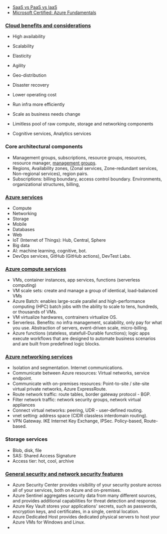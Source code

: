 * [SaaS vs PaaS vs IaaS](https://www.bmc.com/blogs/saas-vs-paas-vs-iaas-whats-the-difference-and-how-to-choose/)
* [Microsoft Certified: Azure Fundamentals](https://docs.microsoft.com/en-us/learn/certifications/azure-fundamentals/)

### [Cloud benefits and considerations](https://docs.microsoft.com/en-us/learn/modules/fundamental-azure-concepts/benefits-of-cloud-computing)
* High availability
* Scalability
* Elasticity
* Agility
* Geo-distribution
* Disaster recovery

* Lower operating cost
* Run infra more efficiently
* Scale as business needs change
* Limitless pool of raw compute, storage and networking components
* Cognitive services, Analytics services

### Core architectural components
* Management groups, subscriptions, resource groups, resources, resource manager, [management groups](https://docs.microsoft.com/en-us/learn/modules/azure-architecture-fundamentals/management-groups-subscriptions).
* Regions, Availability zones, (Zonal services, Zone-redundant services, Non-regional services), region pairs.
* Subscriptions: billing boundary, access control boundary. Environments, organizational structures, billing, 

### [Azure services](https://docs.microsoft.com/en-us/learn/modules/intro-to-azure-fundamentals/tour-of-azure-services)
* Compute
* Networking
* Storage
* Mobile
* Databases
* Web
* IoT (Internet of Things): Hub, Central, Sphere
* Big data
* AI: machine learning, cognitive, bot.
* DevOps services, GitHub (GitHub actions), DevTest Labs.

### [Azure compute services](https://docs.microsoft.com/en-us/learn/modules/azure-compute-fundamentals/overview)
* VMs, container instances, app services, functions (serverless computing)
* VM scale sets: create and manage a group of identical, load-balanced VMs
* Azure Batch: enables large-scale parallel and high-performance computing (HPC) batch jobs with the ability to scale to tens, hundreds, or thousands of VMs.
* VM virtualize hardwares, contrainers virtualize OS. 
* Serverless. Benefits: no infra management, scalability, only pay for what you use. Abstraction of servers, event-driven scale, micro-billing.
* Azure functions (stateless, statefull-Durable functions); logic apps execute workflows that are designed to automate business scenarios and are built from predefined logic blocks.

### [Azure networking services](https://docs.microsoft.com/en-us/learn/modules/azure-networking-fundamentals/azure-virtual-network-fundamentals)
* Isolation and segmentation. Internet communications. 
* Communicate between Azure resources: Virtual networks, service endpoint. 
* Communicate with on-premises resources: Point-to-site / site-site virtual private networks, Azure ExpressRoute. 
* Route network traffic: route tables, border gateway protocol - BGP.  
* Filter network traffic: network security groups, network virtual appliances
* Connect virtual networks: peering, UDR - user-defined routing.
* vnet setting: address space (CIDR classless interdomain routing). 
* VPN Gateway. IKE Internet Key Exchange, IPSec. Policy-based, Route-based. 

### Storage services
* Blob, disk, file
* SAS: Shared Access Signature
* Access tier: hot, cool, archive

### [General security and network security features](https://docs.microsoft.com/en-us/learn/paths/az-900-describe-general-security-network-security-features/)
* Azure Security Center provides visibility of your security posture across all of your services, both on Azure and on-premises.
* Azure Sentinel aggregates security data from many different sources, and provides additional capabilities for threat detection and response.
* Azure Key Vault stores your applications' secrets, such as passwords, encryption keys, and certificates, in a single, central location.
* Azure Dedicated Host provides dedicated physical servers to host your Azure VMs for Windows and Linux.
* 

